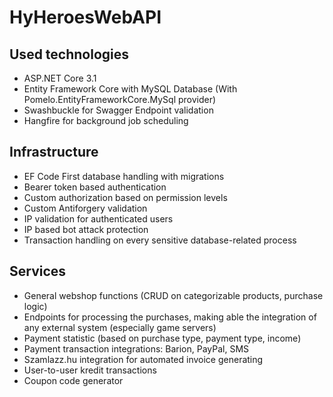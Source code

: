 # HyHeroesWebAPI

## Used technologies
- ASP.NET Core 3.1
- Entity Framework Core with MySQL Database (With Pomelo.EntityFrameworkCore.MySql provider)
- Swashbuckle for Swagger Endpoint validation
- Hangfire for background job scheduling

## Infrastructure
- EF Code First database handling with migrations
- Bearer token based authentication
- Custom authorization based on permission levels
- Custom Antiforgery validation
- IP validation for authenticated users
- IP based bot attack protection
- Transaction handling on every sensitive database-related process

## Services
- General webshop functions (CRUD on categorizable products, purchase logic)
- Endpoints for processing the purchases, making able the integration of any external system (especially game servers)
- Payment statistic (based on purchase type, payment type, income)
- Payment transaction integrations: Barion, PayPal, SMS
- Szamlazz.hu integration for automated invoice generating
- User-to-user kredit transactions
- Coupon code generator
